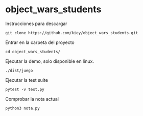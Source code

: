# object_wars_students

Instrucciones para descargar

```
git clone https://github.com/kiey/object_wars_students.git
```

Entrar en la carpeta del proyecto

```
cd object_wars_students/
```

Ejecutar la demo, solo disponible en linux.

```
./dist/juego
```

Ejecutar la test suite

```
pytest -v test.py
```

Comprobar la nota actual

```
python3 nota.py
```

